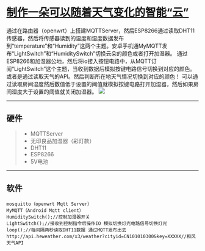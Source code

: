 # [制作一朵可以随着天气变化的智能“云”](https://nu11.me/?p=69)

通过在路由器（openwrt）上搭建MQTTServer，然后ESP8266通过读取DHT11传感器，然后将传感器读到的温度和湿度数据发布到“temperature”和“Humidity”这两个主题。安卓手机通MyMQTT发布“LightSwitch”和“HumiditySwitch”切换云朵的颜色或者打开加湿器。
通过ESP8266和加湿器公地，然后将io接入按钮电路中，从MQTT订阅“LightSwitch”这个主题，当收到数据后模拟按键电路信号切换到对应的颜色。或者是通过读取天气的API。然后判断所在地天气情况切换到对应的颜色！
可以通过读取房间湿度然后数值低于设置的阈值就模拟按键电路打开加湿器，然后如果房间湿度大于设置的阈值就关闭加湿器。
![](https://raw.githubusercontent.com/mobier/SmartCloud_ESP8266/master/image/c478c2fe-0168-4a82-a68e-d58d1e513831.jpg)

------
## 硬件
>* MQTTServer
>* 无印良品加湿器（彩灯款）
>* DHT11
>* ESP8266
>* 5V电池

------
## 软件
```
mosquitto（openwrt Mqtt Server）
MyMQTT（Android Mqtt client）
HumiditySwitch();//控制加湿器开关
LightSwitch();//接收到控制指令后操作IO 模拟切换灯光电路信号切换灯光
loop();//每间隔两秒读取DHT11数据 通过MQTT发布出去
http://api.heweather.com/x3/weather?cityid=CN101010300&key=XXXXX//和风天气API
```
